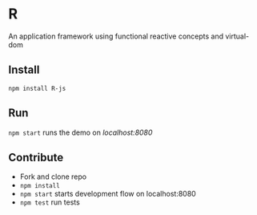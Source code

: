 # R
An application framework using functional reactive concepts and virtual-dom

## Install
`npm install R-js`

## Run
`npm start` runs the demo on *localhost:8080*

## Contribute
- Fork and clone repo
- `npm install`
- `npm start` starts development flow on localhost:8080
- `npm test` run tests
